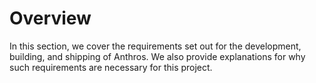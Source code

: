 # Overview

In this section, we cover the requirements set out for the development, building, and shipping of Anthros. We also provide explanations for why such requirements are necessary for this project.
